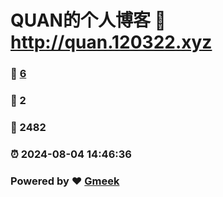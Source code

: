 # QUAN的个人博客 :link: http://quan.120322.xyz 
### :page_facing_up: [6](http://quan.120322.xyz/tag.html) 
### :speech_balloon: 2 
### :hibiscus: 2482 
### :alarm_clock: 2024-08-04 14:46:36 
### Powered by :heart: [Gmeek](https://github.com/Meekdai/Gmeek)
